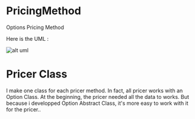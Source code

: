 # PricingMethod
Options Pricing Method 


Here is the UML :

![alt uml](http://sofiane-zrif-bouragba.com/blog/wp-content/uploads/2018/01/UMLProject.png)


# Pricer Class

I make one class for each pricer method. In fact, all pricer works with an Option Class. 
At the beginning, the pricer needed all the data to works. But because i developped Option Abstract Class, it's more easy to work with it for the pricer..
 